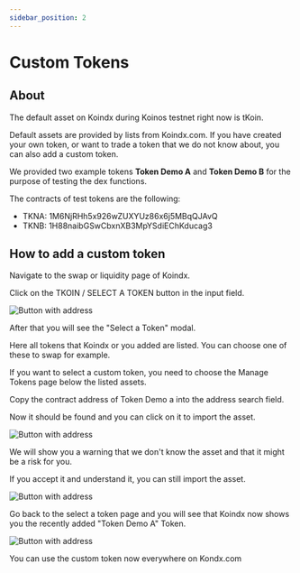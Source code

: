 ```yaml
---
sidebar_position: 2
---
```


# Custom Tokens

## About

The default asset on Koindx during Koinos testnet right now is tKoin. 

Default assets are provided by lists from Koindx.com. If you have created your own token, or want to trade a token that we do not know about, you can also add a custom token.

We provided two example tokens **Token Demo A** and **Token Demo B** for the purpose of testing the dex functions.

The contracts of test tokens are the following:

- TKNA: 1M6NjRHh5x926wZUXYUz86x6j5MBqQJAvQ
- TKNB: 1H88naibGSwCbxnXB3MpYSdiEChKducag3

## How to add a custom token

Navigate to the swap or liquidity page of Koindx.

Click on the TKOIN / SELECT A TOKEN button in the input field.

![Button with address](/img/doc_img/swap.png)

After that you will see the "Select a Token" modal. 

Here all tokens that Koindx or you added are listed. You can choose one of these to swap for example.

If you want to select a custom token, you need to choose the Manage Tokens page below the listed assets.

Copy the contract address of Token Demo a into the address search field.

Now it should be found and you can click on it to import the asset.

![Button with address](/img/doc_img/manage_token_search.png)

We will show you a warning that we don't know the asset and that it might be a risk for you.

If you accept it and understand it, you can still import the asset.

![Button with address](/img/doc_img/import_token.png)

Go back to the select a token page and you will see that Koindx now shows you the recently added "Token Demo A" Token.

![Button with address](/img/doc_img/select_a_token_with_custom_token.png)

You can use the custom token now everywhere on Kondx.com